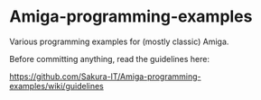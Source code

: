 # Amiga-programming-examples
Various programming examples for (mostly classic) Amiga.

Before committing anything, read the guidelines here:

https://github.com/Sakura-IT/Amiga-programming-examples/wiki/guidelines

